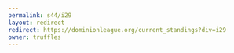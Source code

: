 ```yaml
---
permalink: s44/i29
layout: redirect
redirect: https://dominionleague.org/current_standings?div=i29
owner: truffles
---
```

